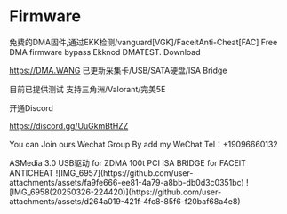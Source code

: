 # Firmware
免费的DMA固件,通过EKK检测/vanguard[VGK]/FaceitAnti-Cheat[FAC] Free DMA firmware bypass Ekknod DMATEST.
Download

https://DMA.WANG
已更新采集卡/USB/SATA硬盘/ISA Bridge

目前已提供测试
<AD>
支持三角洲/Valorant/完美5E

开通Discord

https://discord.gg/UuGkmBtHZZ

You can Join ours Wechat Group By add my WeChat
Tel：+19096660132

<POST>
ASMedia 3.0 USB驱动 for ZDMA 100t
PCI ISA BRIDGE for FACEIT ANTICHEAT
![IMG_6957](https://github.com/user-attachments/assets/fa9fe666-ee81-4a79-a8bb-db0d3c0351bc)
![IMG_6958(20250326-224420)](https://github.com/user-attachments/assets/d264a019-421f-4fc8-85f6-f20baf68a4e8)

